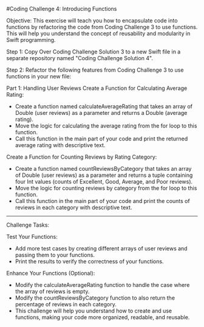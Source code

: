 
#Coding Challenge 4: Introducing Functions

Objective: This exercise will teach you how to encapsulate code into functions by refactoring the code from Coding Challenge 3 to use functions. This will help you understand the concept of reusability and modularity in Swift programming.

Step 1: Copy Over Coding Challenge Solution 3 to a new Swift file in a separate repository named "Coding Challenge Solution 4".

Step 2: Refactor the following features from Coding Challenge 3 to use functions in your new file:

Part 1: Handling User Reviews
Create a Function for Calculating Average Rating:

- Create a function named calculateAverageRating that takes an array of Double (user reviews) as a parameter and returns a Double (average rating).
- Move the logic for calculating the average rating from the for loop to this function.
- Call this function in the main part of your code and print the returned average rating with descriptive text.

Create a Function for Counting Reviews by Rating Category:
- Create a function named countReviewsByCategory that takes an array of Double (user reviews) as a parameter and returns a tuple containing four Int values (counts of Excellent, Good, Average, and Poor reviews).
- Move the logic for counting reviews by category from the for loop to this function.
- Call this function in the main part of your code and print the counts of reviews in each category with descriptive text.

---------------------------------------------

Challenge Tasks:

Test Your Functions:
- Add more test cases by creating different arrays of user reviews and passing them to your functions.
- Print the results to verify the correctness of your functions.

Enhance Your Functions (Optional):
- Modify the calculateAverageRating function to handle the case where the array of reviews is empty.
- Modify the countReviewsByCategory function to also return the percentage of reviews in each category.
- This challenge will help you understand how to create and use functions, making your code more organized, readable, and reusable.
